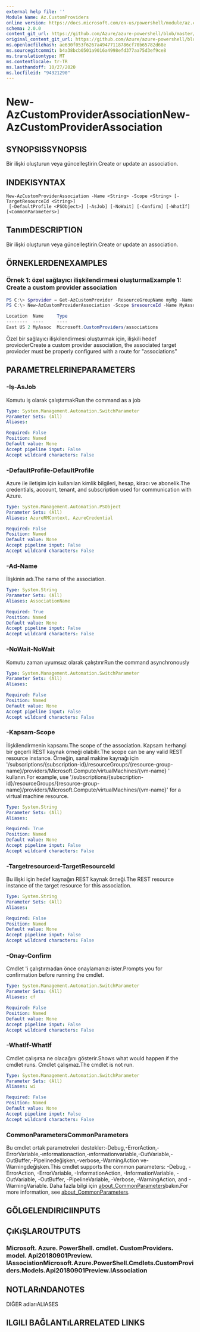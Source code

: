 ```yaml
---
external help file: ''
Module Name: Az.CustomProviders
online version: https://docs.microsoft.com/en-us/powershell/module/az.customproviders/new-azcustomproviderassociation
schema: 2.0.0
content_git_url: https://github.com/Azure/azure-powershell/blob/master/src/CustomProviders/help/New-AzCustomProviderAssociation.md
original_content_git_url: https://github.com/Azure/azure-powershell/blob/master/src/CustomProviders/help/New-AzCustomProviderAssociation.md
ms.openlocfilehash: ae630f053f6267a49477118786cf70b65782d68e
ms.sourcegitcommit: b4a38bcb0501a9016a4998efd377aa75d3ef9ce8
ms.translationtype: MT
ms.contentlocale: tr-TR
ms.lasthandoff: 10/27/2020
ms.locfileid: "94321290"
---
```

# <span data-ttu-id="f2b7c-101">New-AzCustomProviderAssociation</span><span class="sxs-lookup"><span data-stu-id="f2b7c-101">New-AzCustomProviderAssociation</span></span>

## <span data-ttu-id="f2b7c-102">SYNOPSIS</span><span class="sxs-lookup"><span data-stu-id="f2b7c-102">SYNOPSIS</span></span>
<span data-ttu-id="f2b7c-103">Bir ilişki oluşturun veya güncelleştirin.</span><span class="sxs-lookup"><span data-stu-id="f2b7c-103">Create or update an association.</span></span>

## <span data-ttu-id="f2b7c-104">INDEKI</span><span class="sxs-lookup"><span data-stu-id="f2b7c-104">SYNTAX</span></span>

```
New-AzCustomProviderAssociation -Name <String> -Scope <String> [-TargetResourceId <String>]
 [-DefaultProfile <PSObject>] [-AsJob] [-NoWait] [-Confirm] [-WhatIf] [<CommonParameters>]
```

## <span data-ttu-id="f2b7c-105">Tanım</span><span class="sxs-lookup"><span data-stu-id="f2b7c-105">DESCRIPTION</span></span>
<span data-ttu-id="f2b7c-106">Bir ilişki oluşturun veya güncelleştirin.</span><span class="sxs-lookup"><span data-stu-id="f2b7c-106">Create or update an association.</span></span>

## <span data-ttu-id="f2b7c-107">ÖRNEKLERDEN</span><span class="sxs-lookup"><span data-stu-id="f2b7c-107">EXAMPLES</span></span>

### <span data-ttu-id="f2b7c-108">Örnek 1: özel sağlayıcı ilişkilendirmesi oluşturma</span><span class="sxs-lookup"><span data-stu-id="f2b7c-108">Example 1: Create a custom provider association</span></span>
```powershell
PS C:\> $provider = Get-AzCustomProvider -ResourceGroupName myRg -Name Namespace.Type
PS C:\> New-AzCustomProviderAssociation -Scope $resourceId -Name MyAssoc -TargetResourceId $provider.Id

Location  Name     Type
--------  ----     ----
East US 2 MyAssoc  Microsoft.CustomProviders/associations
```

<span data-ttu-id="f2b7c-109">Özel bir sağlayıcı ilişkilendirmesi oluşturmak için, ilişkili hedef provioder</span><span class="sxs-lookup"><span data-stu-id="f2b7c-109">Create a custom provider association, the associated target provioder must be properly configured with a route for "associations"</span></span>

## <span data-ttu-id="f2b7c-110">PARAMETRELERINE</span><span class="sxs-lookup"><span data-stu-id="f2b7c-110">PARAMETERS</span></span>

### <span data-ttu-id="f2b7c-111">-Iş</span><span class="sxs-lookup"><span data-stu-id="f2b7c-111">-AsJob</span></span>
<span data-ttu-id="f2b7c-112">Komutu iş olarak çalıştırmak</span><span class="sxs-lookup"><span data-stu-id="f2b7c-112">Run the command as a job</span></span>

```yaml
Type: System.Management.Automation.SwitchParameter
Parameter Sets: (All)
Aliases:

Required: False
Position: Named
Default value: None
Accept pipeline input: False
Accept wildcard characters: False
```

### <span data-ttu-id="f2b7c-113">-DefaultProfile</span><span class="sxs-lookup"><span data-stu-id="f2b7c-113">-DefaultProfile</span></span>
<span data-ttu-id="f2b7c-114">Azure ile iletişim için kullanılan kimlik bilgileri, hesap, kiracı ve abonelik.</span><span class="sxs-lookup"><span data-stu-id="f2b7c-114">The credentials, account, tenant, and subscription used for communication with Azure.</span></span>

```yaml
Type: System.Management.Automation.PSObject
Parameter Sets: (All)
Aliases: AzureRMContext, AzureCredential

Required: False
Position: Named
Default value: None
Accept pipeline input: False
Accept wildcard characters: False
```

### <span data-ttu-id="f2b7c-115">-Ad</span><span class="sxs-lookup"><span data-stu-id="f2b7c-115">-Name</span></span>
<span data-ttu-id="f2b7c-116">İlişkinin adı.</span><span class="sxs-lookup"><span data-stu-id="f2b7c-116">The name of the association.</span></span>

```yaml
Type: System.String
Parameter Sets: (All)
Aliases: AssociationName

Required: True
Position: Named
Default value: None
Accept pipeline input: False
Accept wildcard characters: False
```

### <span data-ttu-id="f2b7c-117">-NoWait</span><span class="sxs-lookup"><span data-stu-id="f2b7c-117">-NoWait</span></span>
<span data-ttu-id="f2b7c-118">Komutu zaman uyumsuz olarak çalıştırır</span><span class="sxs-lookup"><span data-stu-id="f2b7c-118">Run the command asynchronously</span></span>

```yaml
Type: System.Management.Automation.SwitchParameter
Parameter Sets: (All)
Aliases:

Required: False
Position: Named
Default value: None
Accept pipeline input: False
Accept wildcard characters: False
```

### <span data-ttu-id="f2b7c-119">-Kapsam</span><span class="sxs-lookup"><span data-stu-id="f2b7c-119">-Scope</span></span>
<span data-ttu-id="f2b7c-120">İlişkilendirmenin kapsamı.</span><span class="sxs-lookup"><span data-stu-id="f2b7c-120">The scope of the association.</span></span>
<span data-ttu-id="f2b7c-121">Kapsam herhangi bir geçerli REST kaynak örneği olabilir.</span><span class="sxs-lookup"><span data-stu-id="f2b7c-121">The scope can be any valid REST resource instance.</span></span>
<span data-ttu-id="f2b7c-122">Örneğin, sanal makine kaynağı için '/subscriptions/{subscription-id}/resourceGroups/{resource-group-name}/providers/Microsoft.Compute/virtualMachines/{vm-name} ' kullanın.</span><span class="sxs-lookup"><span data-stu-id="f2b7c-122">For example, use '/subscriptions/{subscription-id}/resourceGroups/{resource-group-name}/providers/Microsoft.Compute/virtualMachines/{vm-name}' for a virtual machine resource.</span></span>

```yaml
Type: System.String
Parameter Sets: (All)
Aliases:

Required: True
Position: Named
Default value: None
Accept pipeline input: False
Accept wildcard characters: False
```

### <span data-ttu-id="f2b7c-123">-Targetresourceıd</span><span class="sxs-lookup"><span data-stu-id="f2b7c-123">-TargetResourceId</span></span>
<span data-ttu-id="f2b7c-124">Bu ilişki için hedef kaynağın REST kaynak örneği.</span><span class="sxs-lookup"><span data-stu-id="f2b7c-124">The REST resource instance of the target resource for this association.</span></span>

```yaml
Type: System.String
Parameter Sets: (All)
Aliases:

Required: False
Position: Named
Default value: None
Accept pipeline input: False
Accept wildcard characters: False
```

### <span data-ttu-id="f2b7c-125">-Onay</span><span class="sxs-lookup"><span data-stu-id="f2b7c-125">-Confirm</span></span>
<span data-ttu-id="f2b7c-126">Cmdlet 'i çalıştırmadan önce onaylamanızı ister.</span><span class="sxs-lookup"><span data-stu-id="f2b7c-126">Prompts you for confirmation before running the cmdlet.</span></span>

```yaml
Type: System.Management.Automation.SwitchParameter
Parameter Sets: (All)
Aliases: cf

Required: False
Position: Named
Default value: None
Accept pipeline input: False
Accept wildcard characters: False
```

### <span data-ttu-id="f2b7c-127">-WhatIf</span><span class="sxs-lookup"><span data-stu-id="f2b7c-127">-WhatIf</span></span>
<span data-ttu-id="f2b7c-128">Cmdlet çalışırsa ne olacağını gösterir.</span><span class="sxs-lookup"><span data-stu-id="f2b7c-128">Shows what would happen if the cmdlet runs.</span></span>
<span data-ttu-id="f2b7c-129">Cmdlet çalışmaz.</span><span class="sxs-lookup"><span data-stu-id="f2b7c-129">The cmdlet is not run.</span></span>

```yaml
Type: System.Management.Automation.SwitchParameter
Parameter Sets: (All)
Aliases: wi

Required: False
Position: Named
Default value: None
Accept pipeline input: False
Accept wildcard characters: False
```

### <span data-ttu-id="f2b7c-130">CommonParameters</span><span class="sxs-lookup"><span data-stu-id="f2b7c-130">CommonParameters</span></span>
<span data-ttu-id="f2b7c-131">Bu cmdlet ortak parametreleri destekler:-Debug,-ErrorAction,-ErrorVariable,-ınformationaction,-ınformationvariable,-OutVariable,-OutBuffer,-Pipelinedeğişken,-verbose,-WarningAction ve-Warningdeğişken.</span><span class="sxs-lookup"><span data-stu-id="f2b7c-131">This cmdlet supports the common parameters: -Debug, -ErrorAction, -ErrorVariable, -InformationAction, -InformationVariable, -OutVariable, -OutBuffer, -PipelineVariable, -Verbose, -WarningAction, and -WarningVariable.</span></span> <span data-ttu-id="f2b7c-132">Daha fazla bilgi için [about_CommonParameters](http://go.microsoft.com/fwlink/?LinkID=113216)bakın.</span><span class="sxs-lookup"><span data-stu-id="f2b7c-132">For more information, see [about_CommonParameters](http://go.microsoft.com/fwlink/?LinkID=113216).</span></span>

## <span data-ttu-id="f2b7c-133">GÖLGELENDIRICI</span><span class="sxs-lookup"><span data-stu-id="f2b7c-133">INPUTS</span></span>

## <span data-ttu-id="f2b7c-134">ÇıKıŞLAR</span><span class="sxs-lookup"><span data-stu-id="f2b7c-134">OUTPUTS</span></span>

### <span data-ttu-id="f2b7c-135">Microsoft. Azure. PowerShell. cmdlet. CustomProviders. model. Api20180901Preview. IAssociation</span><span class="sxs-lookup"><span data-stu-id="f2b7c-135">Microsoft.Azure.PowerShell.Cmdlets.CustomProviders.Models.Api20180901Preview.IAssociation</span></span>

## <span data-ttu-id="f2b7c-136">NOTLARıNDA</span><span class="sxs-lookup"><span data-stu-id="f2b7c-136">NOTES</span></span>

<span data-ttu-id="f2b7c-137">DIĞER adları</span><span class="sxs-lookup"><span data-stu-id="f2b7c-137">ALIASES</span></span>

## <span data-ttu-id="f2b7c-138">ILGILI BAĞLANTıLAR</span><span class="sxs-lookup"><span data-stu-id="f2b7c-138">RELATED LINKS</span></span>

